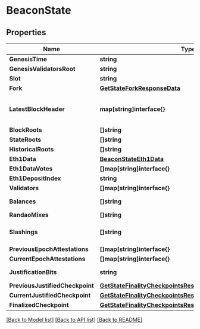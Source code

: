 # BeaconState

## Properties

Name | Type | Description | Notes
------------ | ------------- | ------------- | -------------
**GenesisTime** | **string** |  | [optional] 
**GenesisValidatorsRoot** | **string** |  | [optional] 
**Slot** | **string** |  | [optional] 
**Fork** | [**GetStateForkResponseData**](GetStateForkResponse_data.md) |  | [optional] 
**LatestBlockHeader** | **map[string]interface{}** | The [&#x60;BeaconBlockHeader&#x60;](https://github.com/ethereum/eth2.0-specs/blob/v0.12.2/specs/phase0/beacon-chain.md#beaconblockheader) object from the Eth2.0 spec. | [optional] 
**BlockRoots** | **[]string** |  | [optional] 
**StateRoots** | **[]string** |  | [optional] 
**HistoricalRoots** | **[]string** |  | [optional] 
**Eth1Data** | [**BeaconStateEth1Data**](BeaconState_eth1_data.md) |  | [optional] 
**Eth1DataVotes** | **[]map[string]interface{}** |  | [optional] 
**Eth1DepositIndex** | **string** |  | [optional] 
**Validators** | **[]map[string]interface{}** |  | [optional] 
**Balances** | **[]string** | Validator balances in gwei | [optional] 
**RandaoMixes** | **[]string** |  | [optional] 
**Slashings** | **[]string** | Per-epoch sums of slashed effective balances | [optional] 
**PreviousEpochAttestations** | **[]map[string]interface{}** |  | [optional] 
**CurrentEpochAttestations** | **[]map[string]interface{}** |  | [optional] 
**JustificationBits** | **string** | Bit set for every recent justified epoch | [optional] 
**PreviousJustifiedCheckpoint** | [**GetStateFinalityCheckpointsResponseDataPreviousJustified**](GetStateFinalityCheckpointsResponse_data_previous_justified.md) |  | [optional] 
**CurrentJustifiedCheckpoint** | [**GetStateFinalityCheckpointsResponseDataPreviousJustified**](GetStateFinalityCheckpointsResponse_data_previous_justified.md) |  | [optional] 
**FinalizedCheckpoint** | [**GetStateFinalityCheckpointsResponseDataPreviousJustified**](GetStateFinalityCheckpointsResponse_data_previous_justified.md) |  | [optional] 

[[Back to Model list]](../README.md#documentation-for-models) [[Back to API list]](../README.md#documentation-for-api-endpoints) [[Back to README]](../README.md)


